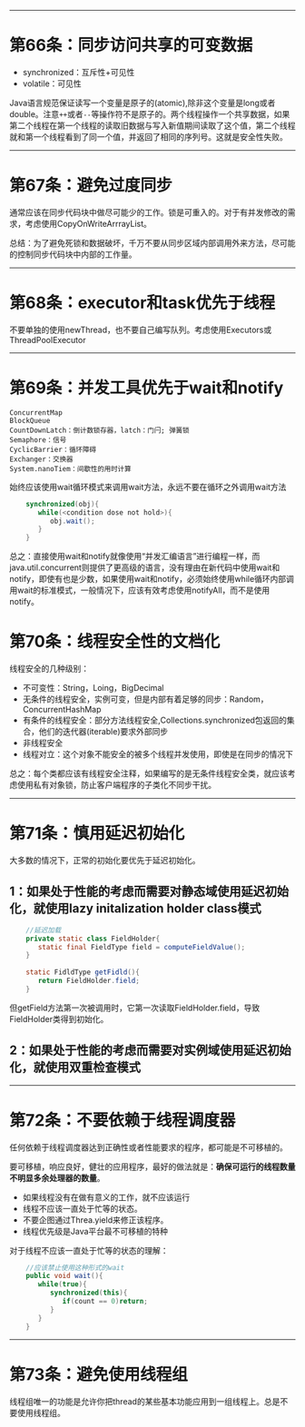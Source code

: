 
---
# 第66条：同步访问共享的可变数据

- synchronized：互斥性+可见性
- volatile：可见性

Java语言规范保证读写一个变量是原子的(atomic),除非这个变量是long或者double。注意`++`或者`--`等操作符不是原子的。两个线程操作一个共享数据，如果第二个线程在第一个线程的读取旧数据与写入新值期间读取了这个值，第二个线程就和第一个线程看到了同一个值，并返回了相同的序列号。这就是安全性失败。

---
# 第67条：避免过度同步

通常应该在同步代码块中做尽可能少的工作。锁是可重入的。对于有并发修改的需求，考虑使用CopyOnWriteArrrayList。

总结：为了避免死锁和数据破坏，千万不要从同步区域内部调用外来方法，尽可能的控制同步代码块中内部的工作量。

---
# 第68条：executor和task优先于线程

不要单独的使用newThread，也不要自己编写队列。考虑使用Executors或ThreadPoolExecutor

---
# 第69条：并发工具优先于wait和notify

```
ConcurrentMap
BlockQueue
CountDownLatch：倒计数锁存器，latch：门闩; 弹簧锁
Semaphore：信号
CyclicBarrier：循环障碍
Exchanger：交换器
System.nanoTiem：间歇性的用时计算
```

始终应该使用wait循环模式来调用wait方法，永远不要在循环之外调用wait方法

```java
    synchronized(obj){
       while(<condition dose not hold>){
          obj.wait();
       }
    }
```

总之：直接使用wait和notify就像使用“并发汇编语言”进行编程一样，而java.util.concurrent则提供了更高级的语言，没有理由在新代码中使用wait和notify，即使有也是少数，如果使用wait和notify，必须始终使用while循环内部调用wait的标准模式，一般情况下，应该有效考虑使用notifyAll，而不是使用notify。

# 第70条：线程安全性的文档化

线程安全的几种级别：

- 不可变性：String，Loing，BigDecimal
- 无条件的线程安全，实例可变，但是内部有着足够的同步：Random，ConcurrentHashMap
- 有条件的线程安全：部分方法线程安全,Collections.synchronized包返回的集合，他们的迭代器(iterable)要求外部同步
- 非线程安全
- 线程对立：这个对象不能安全的被多个线程并发使用，即使是在同步的情况下

总之：每个类都应该有线程安全注释，如果编写的是无条件线程安全类，就应该考虑使用私有对象锁，防止客户端程序的子类化不同步干扰。

---
# 第71条：慎用延迟初始化

大多数的情况下，正常的初始化要优先于延迟初始化。


## 1：如果处于性能的考虑而需要对静态域使用延迟初始化，就使用lazy initalization holder class模式

```java
    //延迟加载
    private static class FieldHolder{
       static final FieldType field = computeFieldValue();
    }
    
    static FidldType getFidld(){
       return FieldHolder.field;
    }
```

但getField方法第一次被调用时，它第一次读取FieldHolder.field，导致FieldHolder类得到初始化。

## 2：如果处于性能的考虑而需要对实例域使用延迟初始化，就使用双重检查模式

---
# 第72条：不要依赖于线程调度器

任何依赖于线程调度器达到正确性或者性能要求的程序，都可能是不可移植的。

要可移植，响应良好，健壮的应用程序，最好的做法就是：**确保可运行的线程数量不明显多余处理器的数量**。

- 如果线程没有在做有意义的工作，就不应该运行
- 线程不应该一直处于忙等的状态。
- 不要企图通过Threa.yield来修正该程序。
- 线程优先级是Java平台最不可移植的特种


对于线程不应该一直处于忙等的状态的理解：

```java
    //应该禁止使用这种形式的wait
    public void wait(){
       while(true){
          synchronized(this){
             if(count == 0)return;
          }
       }
    }
```

---
# 第73条：避免使用线程组

线程组唯一的功能是允许你把thread的某些基本功能应用到一组线程上。总是不要使用线程组。
